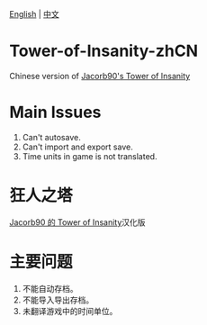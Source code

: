 [English](https://github.com/GSUI5051/Tower-of-Insanity-zhCN/blob/master/README.md#tower-of-insanity-zhcn) | [中文](https://github.com/GSUI5051/Tower-of-Insanity-zhCN/blob/master/README.md#%E7%8B%82%E4%BA%BA%E4%B9%8B%E5%A1%94)

# Tower-of-Insanity-zhCN
Chinese version of [Jacorb90's Tower of Insanity](https://github.com/Jacorb90/Tower-of-Insanity)

# Main Issues
1. Can't autosave.
2. Can't import and export save.
3. Time units in game is not translated.

# 狂人之塔
[Jacorb90 的 Tower of Insanity](https://github.com/Jacorb90/Tower-of-Insanity)汉化版

# 主要问题
1. 不能自动存档。
2. 不能导入导出存档。
3. 未翻译游戏中的时间单位。
